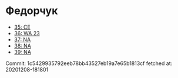 # Федорчук
- [35: CE](35.md)
- [36: WA 23](36.md)
- [37: NA](37.md)
- [38: NA](38.md)
- [39: NA](39.md)

Commit: 1c5429935792eeb78bb43527eb19a7e65b1813cf
 fetched at: 20201208-181801
